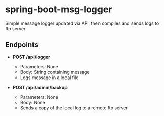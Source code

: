# spring-boot-msg-logger
Simple message logger updated via API, then compiles and sends logs to ftp server

## Endpoints

* **POST /api/logger**
  * Parameters: None
  * Body: String containing message
  * Logs message in a local file

* **POST /api/admin/backup**
  * Parameters: None
  * Body: None
  * Sends a copy of the local log to a remote ftp server
